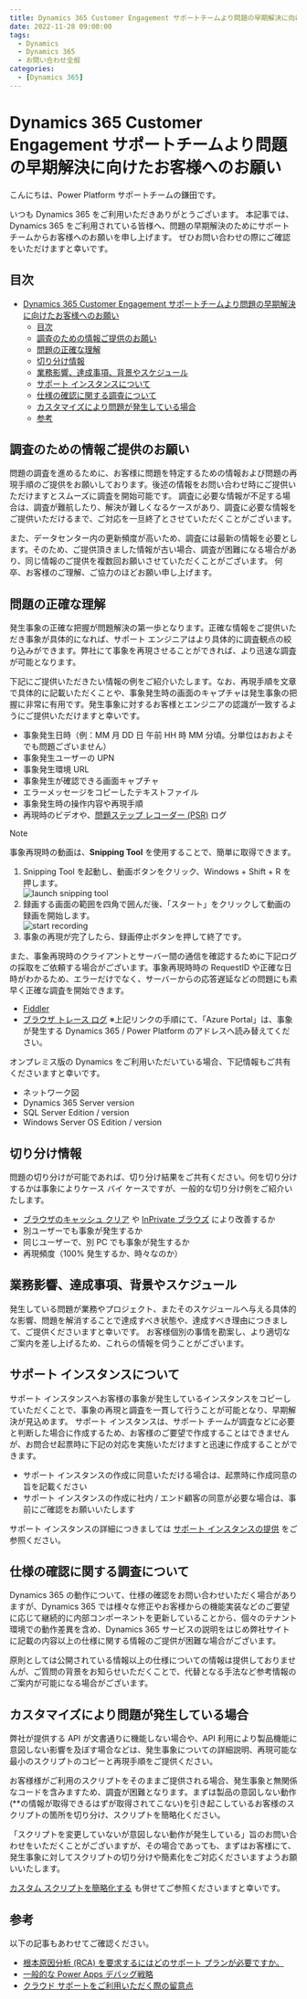 ```yaml
---
title: Dynamics 365 Customer Engagement サポートチームより問題の早期解決に向けたお客様へのお願い
date: 2022-11-28 09:00:00
tags:
  - Dynamics
  - Dynamics 365
  - お問い合わせ全般
categories:
  - [Dynamics 365]
---
```


# Dynamics 365 Customer Engagement サポートチームより問題の早期解決に向けたお客様へのお願い

こんにちは、Power Platform サポートチームの鎌田です。

いつも Dynamics 365 をご利用いただきありがとうございます。
本記事では、Dynamics 365 をご利用されている皆様へ、問題の早期解決のためにサポートチームからお客様へのお願いを申し上げます。
ぜひお問い合わせの際にご確認をいただけますと幸いです。

## 目次

- [Dynamics 365 Customer Engagement サポートチームより問題の早期解決に向けたお客様へのお願い](#dynamics-365-customer-engagement-サポートチームより問題の早期解決に向けたお客様へのお願い)
  - [目次](#目次)
  - [調査のための情報ご提供のお願い](#調査のための情報ご提供のお願い)
  - [問題の正確な理解](#問題の正確な理解)
  - [切り分け情報](#切り分け情報)
  - [業務影響、達成事項、背景やスケジュール](#業務影響達成事項背景やスケジュール)
  - [サポート インスタンスについて](#サポート-インスタンスについて)
  - [仕様の確認に関する調査について](#仕様の確認に関する調査について)
  - [カスタマイズにより問題が発生している場合](#カスタマイズにより問題が発生している場合)
  - [参考](#参考)

## 調査のための情報ご提供のお願い

問題の調査を進めるために、お客様に問題を特定するための情報および問題の再現手順のご提供をお願いしております。後述の情報をお問い合わせ時にご提供いただけますとスムーズに調査を開始可能です。
調査に必要な情報が不足する場合は、調査が難航したり、解決が難しくなるケースがあり、調査に必要な情報をご提供いただけるまで、ご対応を一旦終了とさせていただくことがございます。

また、データセンター内の更新頻度が高いため、調査には最新の情報を必要とします。そのため、ご提供頂きました情報が古い場合、調査が困難になる場合があり、同じ情報のご提供を複数回お願いさせていただくことがございます。
何卒、お客様のご理解、ご協力のほどお願い申し上げます。

## 問題の正確な理解

発生事象の正確な把握が問題解決の第一歩となります。正確な情報をご提供いただき事象が具体的になれば、サポート エンジニアはより具体的に調査観点の絞り込みができます。弊社にて事象を再現させることができれば、より迅速な調査が可能となります。

下記にご提供いただきたい情報の例をご紹介いたします。なお、再現手順を文章で具体的に記載いただくことや、事象発生時の画面のキャプチャは発生事象の把握に非常に有用です。発生事象に対するお客様とエンジニアの認識が一致するようにご提供いただけますと幸いです。

- 事象発生日時（例：MM 月 DD 日 午前 HH 時 MM 分頃。分単位はおおよそでも問題ございません）
- 事象発生ユーザーの UPN
- 事象発生環境 URL
- 事象発生が確認できる画面キャプチャ
- エラーメッセージをコピーしたテキストファイル
- 事象発生時の操作内容や再現手順
- 再現時のビデオや、[問題ステップ レコーダー (PSR)](https://learn.microsoft.com/ja-jp/office/troubleshoot/settings/how-to-use-problem-steps-recorder) ログ

>[!NOTE]
>事象再現時の動画は、**Snipping Tool** を使用することで、簡単に取得できます。
>
>1. Snipping Tool を起動し、動画ボタンをクリック、Windows + Shift + R を押します。<br>![launch snipping tool](for-early-resolution-of-issues/snipping_tool.png)
>2. 録画する画面の範囲を四角で囲んだ後、「スタート」をクリックして動画の録画を開始します。<br>![start recording](for-early-resolution-of-issues/start_recording.png)
>3. 事象の再現が完了したら、録画停止ボタンを押して終了です。

また、事象再現時のクライアントとサーバー間の通信を確認するために下記ログの採取をご依頼する場合がございます。事象再現時時の RequestID や正確な日時がわかるため、エラーだけでなく、サーバーからの応答遅延などの問題にも素早く正確な調査を開始できます。

- [Fiddler](https://learn.microsoft.com/ja-jp/power-query/web-connection-fiddler)
- [ブラウザ トレース ログ](https://learn.microsoft.com/ja-jp/azure/azure-portal/capture-browser-trace#google-chrome-and-microsoft-edge)
※上記リンクの手順にて、「Azure Portal」は、事象が発生する Dynamics 365 / Power Platform のアドレスへ読み替えてください。

オンプレミス版の Dynamics をご利用いただいている場合、下記情報もご共有くださいますと幸いです。

- ネットワーク図
- Dynamics 365 Server version
- SQL Server Edition / version
- Windows Server OS Edition / version

## 切り分け情報

問題の切り分けが可能であれば、切り分け結果をご共有ください。何を切り分けするかは事象によりケース バイ ケースですが、一般的な切り分け例をご紹介いたします。

- [ブラウザのキャッシュ クリア](https://support.microsoft.com/ja-jp/microsoft-edge/microsoft-edge-%E3%81%AE%E9%96%B2%E8%A6%A7%E5%B1%A5%E6%AD%B4%E3%82%92%E8%A1%A8%E7%A4%BA%E3%81%BE%E3%81%9F%E3%81%AF%E5%89%8A%E9%99%A4%E3%81%99%E3%82%8B-00cf7943-a9e1-975a-a33d-ac10ce454ca4) や [InPrivate ブラウズ](https://support.microsoft.com/ja-jp/microsoft-edge/microsoft-edge-%E3%81%A7-inprivate-%E3%83%96%E3%83%A9%E3%82%A6%E3%82%BA%E3%82%92%E4%BD%BF%E3%81%86-e6f47704-340c-7d4f-b00d-d0cf35aa1fcc) により改善するか
- 別ユーザーでも事象が発生するか
- 同じユーザーで、別 PC でも事象が発生するか
- 再現頻度（100% 発生するか、時々なのか）

## 業務影響、達成事項、背景やスケジュール

発生している問題が業務やプロジェクト、またそのスケジュールへ与える具体的な影響、問題を解消することで達成すべき状態や、達成すべき理由につきまして、ご提供くださいますと幸いです。
お客様個別の事情を勘案し、より適切なご案内を差し上げるため、これらの情報を伺うことがございます。

## サポート インスタンスについて

サポート インスタンスへお客様の事象が発生しているインスタンスをコピーしていただくことで、事象の再現と調査を一貫して行うことが可能となり、早期解決が見込めます。 サポート インスタンスは、サポート チームが調査などに必要と判断した場合に作成するため、お客様のご要望で作成することはできませんが、お問合せ起票時に下記の対応を実施いただけますと迅速に作成することができます。

- サポート インスタンスの作成に同意いただける場合は、起票時に作成同意の旨を記載ください
- サポート インスタンスの作成に社内 / エンド顧客の同意が必要な場合は、事前にご確認をお願いいたします

サポート インスタンスの詳細につきましては [サポート インスタンスの提供](https://jpdynamicscrm.github.io/blog/powerplatform/Provide-Support-Instance/) をご参照ください。

## 仕様の確認に関する調査について

Dynamics 365 の動作について、仕様の確認をお問い合わせいただく場合がありますが、Dynamics 365 では様々な修正やお客様からの機能実装などのご要望に応じて継続的に内部コンポーネントを更新していることから、個々のテナント環境での動作差異を含め、Dynamics 365 サービスの説明をはじめ弊社サイトに記載の内容以上の仕様に関する情報のご提供が困難な場合がございます。

原則としては公開されている情報以上の仕様についての情報は提供しておりませんが、ご質問の背景をお知らせいただくことで、代替となる手法など参考情報のご案内が可能になる場合がございます。

## カスタマイズにより問題が発生している場合

弊社が提供する API が文書通りに機能しない場合や、API 利用により製品機能に意図しない影響を及ぼす場合などは、発生事象についての詳細説明、再現可能な最小のスクリプトのコピーと再現手順をご提供ください。

お客様様がご利用のスクリプトをそのままご提供される場合、発生事象と無関係なコードを含みますため、調査が困難となります。まずは製品の意図しない動作(**の情報が取得できるはずが取得されてこない)を引き起こしているお客様のスクリプトの箇所を切り分け、スクリプトを簡略化ください。

「スクリプトを変更していないが意図しない動作が発生している」旨のお問い合わせをいただくことがございますが、その場合であっても、まずはお客様にて、発生事象に対してスクリプトの切り分けや簡素化をご対応くださいますようお願いいたします。

[カスタム スクリプトを簡略化する](https://learn.microsoft.com/ja-jp/troubleshoot/power-platform/power-apps/isolate-model-app-issues#simplify-custom-scripts) も併せてご参照くださいますと幸いです。

## 参考

以下の記事もあわせてご確認ください。

- [根本原因分析 (RCA) を要求するにはどのサポート プランが必要ですか。](https://learn.microsoft.com/ja-jp/power-platform/admin/support-overview#which-support-plan-do-i-need-in-order-to-request-a-root-cause-analysis-rca)
- [一般的な Power Apps デバッグ戦略](https://learn.microsoft.com/ja-jp/troubleshoot/power-platform/power-apps/isolate-common-issues)
- [クラウド サポートをご利用いただく際の留意点](https://jpdynamicscrm.github.io/blog/powerplatform/Notes-when-using-support.md)
